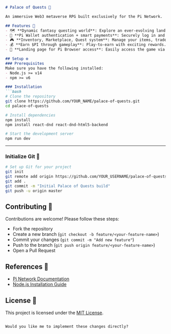 ```markdown
# Palace of Quests 🏰

An immersive Web3 metaverse RPG built exclusively for the Pi Network.

## Features 🎯
- 🗺️ **Dynamic fantasy questing world**: Explore an ever-evolving landscape filled with challenges.
- 🔗 **Pi Wallet authentication + smart payments**: Securely log in and transact using your Pi Wallet.
- 🎮 **Inventory, Marketplace, Quest system**: Manage your items, trade with other players, and complete quests.
- 💰 **Earn $PI through gameplay**: Play-to-earn with exciting rewards.
- 👑 **Landing page for Pi Browser access**: Easily access the game via Pi Browser.

## Setup ⚙️
### Prerequisites
Make sure you have the following installed:
- Node.js >= v14
- npm >= v6

### Installation
```bash
# Clone the repository
git clone https://github.com/YOUR_NAME/palace-of-quests.git
cd palace-of-quests

# Install dependencies
npm install
npm install react-dnd react-dnd-html5-backend

# Start the development server
npm run dev
```

---

### Initialize Git 🚀
```bash
# Set up Git for your project
git init
git remote add origin https://github.com/YOUR_USERNAME/palace-of-quests.git
git add .
git commit -m "Initial Palace of Quests build"
git push -u origin master
```

## Contributing 🤝
Contributions are welcome! Please follow these steps:
- Fork the repository
- Create a new branch (`git checkout -b feature/<your-feature-name>`)
- Commit your changes (`git commit -m "Add new feature"`)
- Push to the branch (`git push origin feature/<your-feature-name>`)
- Open a Pull Request

## References 🔗
- [Pi Network Documentation](https://pi.network/)
- [Node.js Installation Guide](https://nodejs.org/)

## License 📜
This project is licensed under the [MIT License](LICENSE).
```

Would you like me to implement these changes directly?
